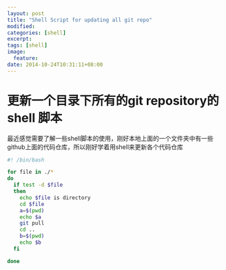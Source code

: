 ```yaml
---
layout: post
title: "Shell Script for updating all git repo"
modified:
categories: [shell]
excerpt:
tags: [shell]
image:
  feature:
date: 2014-10-24T10:31:11+08:00
---
```


# 更新一个目录下所有的git repository的shell 脚本

最近感觉需要了解一些shell脚本的使用，刚好本地上面的一个文件夹中有一些github上面的代码仓库，所以刚好学着用shell来更新各个代码仓库

```bash
#! /bin/bash

for file in ./*
do
  if test -d $file
  then  
    echo $file is directory 
    cd $file
    a=$(pwd)
    echo $a
    git pull
    cd ..
    b=$(pwd)
    echo $b
  fi

done

```


